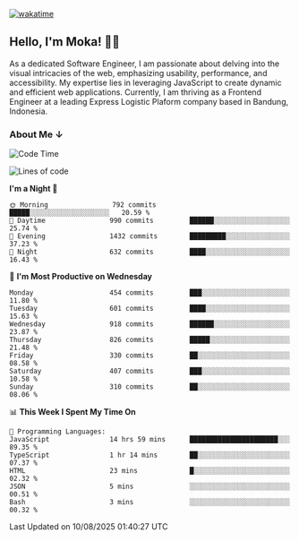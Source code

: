 [![wakatime](https://wakatime.com/badge/user/af9abd23-dba3-4dbe-973c-b045a9417a55.svg?style=social)](https://wakatime.com/@af9abd23-dba3-4dbe-973c-b045a9417a55)
## Hello, I'm Moka! 👋🏼


As a dedicated Software Engineer, I am passionate about delving into the visual intricacies of the web, emphasizing usability, performance, and accessibility. My expertise lies in leveraging JavaScript to create dynamic and efficient web applications. Currently, I am thriving as a Frontend Engineer at a leading Express Logistic Plaform company based in Bandung, Indonesia.

### About Me ↓

<!--START_SECTION:waka-->
![Code Time](http://img.shields.io/badge/Code%20Time-12%2C449%20hrs%201%20min-blue)

![Lines of code](https://img.shields.io/badge/From%20Hello%20World%20I%27ve%20Written-9.6%20million%20lines%20of%20code-blue)

**I'm a Night 🦉** 

```text
🌞 Morning                792 commits         █████░░░░░░░░░░░░░░░░░░░░   20.59 % 
🌆 Daytime                990 commits         ██████░░░░░░░░░░░░░░░░░░░   25.74 % 
🌃 Evening                1432 commits        █████████░░░░░░░░░░░░░░░░   37.23 % 
🌙 Night                  632 commits         ████░░░░░░░░░░░░░░░░░░░░░   16.43 % 
```
📅 **I'm Most Productive on Wednesday** 

```text
Monday                   454 commits         ███░░░░░░░░░░░░░░░░░░░░░░   11.80 % 
Tuesday                  601 commits         ████░░░░░░░░░░░░░░░░░░░░░   15.63 % 
Wednesday                918 commits         ██████░░░░░░░░░░░░░░░░░░░   23.87 % 
Thursday                 826 commits         █████░░░░░░░░░░░░░░░░░░░░   21.48 % 
Friday                   330 commits         ██░░░░░░░░░░░░░░░░░░░░░░░   08.58 % 
Saturday                 407 commits         ███░░░░░░░░░░░░░░░░░░░░░░   10.58 % 
Sunday                   310 commits         ██░░░░░░░░░░░░░░░░░░░░░░░   08.06 % 
```


📊 **This Week I Spent My Time On** 

```text
💬 Programming Languages: 
JavaScript               14 hrs 59 mins      ██████████████████████░░░   89.35 % 
TypeScript               1 hr 14 mins        ██░░░░░░░░░░░░░░░░░░░░░░░   07.37 % 
HTML                     23 mins             █░░░░░░░░░░░░░░░░░░░░░░░░   02.32 % 
JSON                     5 mins              ░░░░░░░░░░░░░░░░░░░░░░░░░   00.51 % 
Bash                     3 mins              ░░░░░░░░░░░░░░░░░░░░░░░░░   00.32 % 
```


 Last Updated on 10/08/2025 01:40:27 UTC
<!--END_SECTION:waka-->
